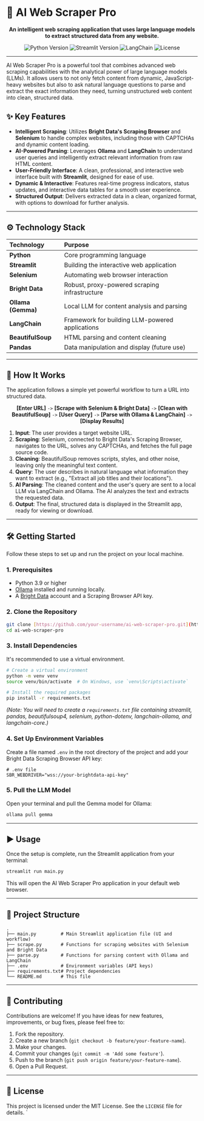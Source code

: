 # 🤖 AI Web Scraper Pro

<div align="center">

**An intelligent web scraping application that uses large language models to extract structured data from any website.**

</div>

<p align="center">
  <img src="https://img.shields.io/badge/Python-3.9%2B-blue?style=for-the-badge&logo=python" alt="Python Version">
  <img src="https://img.shields.io/badge/Streamlit-1.35%2B-orange?style=for-the-badge&logo=streamlit" alt="Streamlit Version">
  <img src="https://img.shields.io/badge/Framework-LangChain-green?style=for-the-badge" alt="LangChain">
  <img src="https://img.shields.io/badge/License-MIT-lightgrey?style=for-the-badge" alt="License">
</p>

---

AI Web Scraper Pro is a powerful tool that combines advanced web scraping capabilities with the analytical power of large language models (LLMs). It allows users to not only fetch content from dynamic, JavaScript-heavy websites but also to ask natural language questions to parse and extract the exact information they need, turning unstructured web content into clean, structured data.

## ✨ Key Features

-   **Intelligent Scraping**: Utilizes **Bright Data's Scraping Browser** and **Selenium** to handle complex websites, including those with CAPTCHAs and dynamic content loading.
-   **AI-Powered Parsing**: Leverages **Ollama** and **LangChain** to understand user queries and intelligently extract relevant information from raw HTML content.
-   **User-Friendly Interface**: A clean, professional, and interactive web interface built with **Streamlit**, designed for ease of use.
-   **Dynamic & Interactive**: Features real-time progress indicators, status updates, and interactive data tables for a smooth user experience.
-   **Structured Output**: Delivers extracted data in a clean, organized format, with options to download for further analysis.

---

## ⚙️ Technology Stack

| Technology                               | Purpose                                      |
| :--------------------------------------- | :------------------------------------------- |
| **Python** | Core programming language                    |
| **Streamlit** | Building the interactive web application     |
| **Selenium** | Automating web browser interaction           |
| **Bright Data** | Robust, proxy-powered scraping infrastructure|
| **Ollama (Gemma)** | Local LLM for content analysis and parsing   |
| **LangChain** | Framework for building LLM-powered applications |
| **BeautifulSoup** | HTML parsing and content cleaning            |
| **Pandas** | Data manipulation and display (future use)   |

---

## 🚀 How It Works

The application follows a simple yet powerful workflow to turn a URL into structured data.

<div align="center">

**[Enter URL]** `->` **[Scrape with Selenium & Bright Data]** `->` **[Clean with BeautifulSoup]** `->` **[User Query]** `->` **[Parse with Ollama & LangChain]** `->` **[Display Results]**

</div>

1.  **Input**: The user provides a target website URL.
2.  **Scraping**: Selenium, connected to Bright Data's Scraping Browser, navigates to the URL, solves any CAPTCHAs, and fetches the full page source code.
3.  **Cleaning**: BeautifulSoup removes scripts, styles, and other noise, leaving only the meaningful text content.
4.  **Query**: The user describes in natural language what information they want to extract (e.g., "Extract all job titles and their locations").
5.  **AI Parsing**: The cleaned content and the user's query are sent to a local LLM via LangChain and Ollama. The AI analyzes the text and extracts the requested data.
6.  **Output**: The final, structured data is displayed in the Streamlit app, ready for viewing or download.

---

## 🛠️ Getting Started

Follow these steps to set up and run the project on your local machine.

### 1. Prerequisites

-   Python 3.9 or higher
-   [Ollama](https://ollama.com/) installed and running locally.
-   A [Bright Data](https://brightdata.com/) account and a Scraping Browser API key.

### 2. Clone the Repository

```bash
git clone [https://github.com/your-username/ai-web-scraper-pro.git](https://github.com/your-username/ai-web-scraper-pro.git)
cd ai-web-scraper-pro
```

### 3. Install Dependencies

It's recommended to use a virtual environment.

```bash
# Create a virtual environment
python -m venv venv
source venv/bin/activate  # On Windows, use `venv\Scripts\activate`

# Install the required packages
pip install -r requirements.txt
```
*(Note: You will need to create a `requirements.txt` file containing streamlit, pandas, beautifulsoup4, selenium, python-dotenv, langchain-ollama, and langchain-core.)*

### 4. Set Up Environment Variables

Create a file named `.env` in the root directory of the project and add your Bright Data Scraping Browser API key:

```.env
# .env file
SBR_WEBDRIVER="wss://your-brightdata-api-key"
```

### 5. Pull the LLM Model

Open your terminal and pull the Gemma model for Ollama:

```bash
ollama pull gemma
```

---

## ▶️ Usage

Once the setup is complete, run the Streamlit application from your terminal:

```bash
streamlit run main.py
```

This will open the AI Web Scraper Pro application in your default web browser.

---

## 📂 Project Structure

```
.
├── main.py         # Main Streamlit application file (UI and workflow)
├── scrape.py       # Functions for scraping websites with Selenium and Bright Data
├── parse.py        # Functions for parsing content with Ollama and LangChain
├── .env            # Environment variables (API keys)
├── requirements.txt# Project dependencies
└── README.md       # This file
```

---

## 🤝 Contributing

Contributions are welcome! If you have ideas for new features, improvements, or bug fixes, please feel free to:

1.  Fork the repository.
2.  Create a new branch (`git checkout -b feature/your-feature-name`).
3.  Make your changes.
4.  Commit your changes (`git commit -m 'Add some feature'`).
5.  Push to the branch (`git push origin feature/your-feature-name`).
6.  Open a Pull Request.

---

## 📄 License

This project is licensed under the MIT License. See the `LICENSE` file for details.
`
